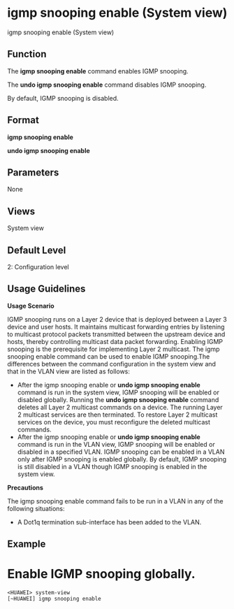 igmp snooping enable (System view)
==================================

igmp snooping enable (System view)

Function
--------



The **igmp snooping enable** command enables IGMP snooping.

The **undo igmp snooping enable** command disables IGMP snooping.



By default, IGMP snooping is disabled.


Format
------

**igmp snooping enable**

**undo igmp snooping enable**


Parameters
----------

None

Views
-----

System view


Default Level
-------------

2: Configuration level


Usage Guidelines
----------------

**Usage Scenario**

IGMP snooping runs on a Layer 2 device that is deployed between a Layer 3 device and user hosts. It maintains multicast forwarding entries by listening to multicast protocol packets transmitted between the upstream device and hosts, thereby controlling multicast data packet forwarding. Enabling IGMP snooping is the prerequisite for implementing Layer 2 multicast. The igmp snooping enable command can be used to enable IGMP snooping.The differences between the command configuration in the system view and that in the VLAN view are listed as follows:

* After the igmp snooping enable or **undo igmp snooping enable** command is run in the system view, IGMP snooping will be enabled or disabled globally. Running the **undo igmp snooping enable** command deletes all Layer 2 multicast commands on a device. The running Layer 2 multicast services are then terminated. To restore Layer 2 multicast services on the device, you must reconfigure the deleted multicast commands.
* After the igmp snooping enable or **undo igmp snooping enable** command is run in the VLAN view, IGMP snooping will be enabled or disabled in a specified VLAN. IGMP snooping can be enabled in a VLAN only after IGMP snooping is enabled globally. By default, IGMP snooping is still disabled in a VLAN though IGMP snooping is enabled in the system view.

**Precautions**

The igmp snooping enable command fails to be run in a VLAN in any of the following situations:

* A Dot1q termination sub-interface has been added to the VLAN.

Example
-------

# Enable IGMP snooping globally.
```
<HUAWEI> system-view
[~HUAWEI] igmp snooping enable

```